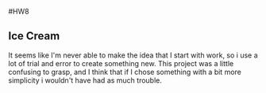 #HW8

## Ice Cream
It seems like I'm never able to make the idea that I start with work, so i use a lot of trial and error to create something new. This project was a little confusing to grasp, and I think that if I chose something with a bit more simplicity i wouldn't have had as much trouble.
